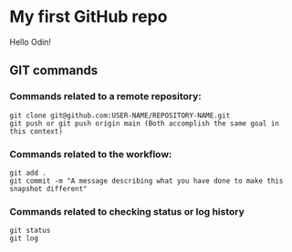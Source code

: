 # My first GitHub repo
Hello Odin!

## GIT commands
### Commands related to a remote repository:
    git clone git@github.com:USER-NAME/REPOSITORY-NAME.git
    git push or git push origin main (Both accomplish the same goal in this context)
### Commands related to the workflow:
    git add .
    git commit -m "A message describing what you have done to make this snapshot different"
### Commands related to checking status or log history
    git status
    git log